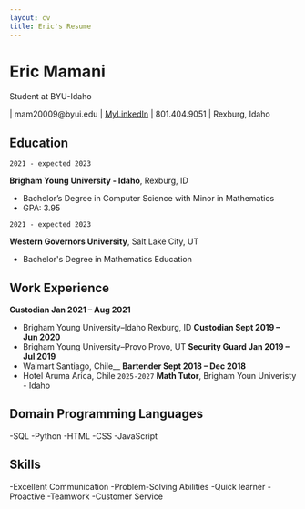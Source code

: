 ```yaml
---
layout: cv
title: Eric's Resume
---
```

# Eric Mamani
Student at BYU-Idaho

<div id="webaddress">
| mam20009@byui.edu
| <a href="https://www.linkedin.com/in/eric-mamani-ramirez-4aa454201/">MyLinkedIn</a>
| 801.404.9051
| Rexburg, Idaho
</div>

<!-- https://www.monique.tech/the-art-of-markdown -->

## Education

`2021 - expected 2023`

__Brigham Young University - Idaho__, Rexburg, ID

- Bachelor’s Degree in Computer Science with Minor in Mathematics
- GPA: 3.95

`2021 - expected 2023`

__Western Governors University__, Salt Lake City, UT
- Bachelor's Degree in Mathematics Education


## Work Experience

__Custodian	                                          Jan 2021 – Aug 2021__
- Brigham Young University–Idaho 	                      Rexburg, ID
__Custodian							         	                    Sept 2019 – Jun 2020__
- Brigham Young University–Provo								       Provo, UT
__Security Guard									                   Jan 2019 – Jul 2019__
- Walmart									                              Santiago, Chile__
__Bartender									                          Sept 2018 – Dec 2018__
- Hotel Aruma		Arica, Chile
`2025-2027`
__Math Tutor__, Brigham Youn Univeristy - Idaho

## Domain Programming Languages
-SQL
-Python
-HTML
-CSS
-JavaScript

## Skills
-Excellent Communication 
-Problem-Solving Abilities 
-Quick learner
-Proactive 
-Teamwork 
-Customer Service 







<!-- ### Footer

Last updated: May 2013 -->



